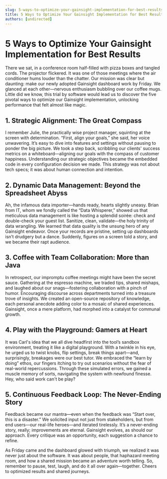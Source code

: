 ```yaml
---
slug: 5-ways-to-optimize-your-gainsight-implementation-for-best-results
title: 5 Ways to Optimize Your Gainsight Implementation for Best Results
authors: [undirected]
---
```


# 5 Ways to Optimize Your Gainsight Implementation for Best Results

There we sat, in a conference room half-filled with pizza boxes and tangled cords. The projector flickered. It was one of those meetings where the air conditioner hums louder than the chatter. Our mission was clear but daunting: make our newly adopted Gainsight dashboard work by Friday. We glanced at each other—nervous enthusiasm bubbling over our coffee mugs. Little did we know, this trial by software would lead us to discover the five pivotal ways to optimize our Gainsight implementation, unlocking performance that felt almost like magic.

## 1. Strategic Alignment: The Great Compass

I remember Julie, the practically wise project manager, squinting at the screen with determination. “First, align your goals,” she said, her voice unwavering. It’s easy to dive into features and settings without pausing to ponder the big picture. We took a step back, scribbling our clients' success metrics on a whiteboard—aligning our goals with the compass of customer happiness. Understanding our strategic objectives became the embedded code in every configuration decision we made. This strategy was not about tech specs; it was about human connection and intention.

## 2. Dynamic Data Management: Beyond the Spreadsheet Abyss

Ah, the infamous data importer—hands ready, hearts slightly uneasy. Brian from IT, whom we fondly called the “Data Whisperer,” showed us that meticulous data management is like hosting a splendid soirée: check and double-check your guest list. Sanitize, clean, validate—the holy trinity of data wrangling. We learned that data quality is the unsung hero of any Gainsight endeavor. Once your records are pristine, setting up dashboards isn’t drudgery but a dance. Suddenly, figures on a screen told a story, and we became their rapt audience.

## 3. Coffee with Team Collaboration: More than Java

In retrospect, our impromptu coffee meetings might have been the secret sauce. Gathering at the espresso machine, we traded tips, shared mishaps, and laughed about our snags—fostering collaboration with a pinch of humor. Encouraging discourse across departments turned into a treasure trove of insights. We created an open-source repository of knowledge, each personal anecdote adding color to a mosaic of shared experiences. Gainsight, once a mere platform, had morphed into a catalyst for communal growth.

## 4. Play with the Playground: Gamers at Heart

It was Carl's idea that we all dive headfirst into the tool’s sandbox environment, treating it like a digital playground. With a twinkle in his eye, he urged us to twist knobs, flip settings, break things apart—and, surprisingly, breakages were our best tutor. We embraced the “learn by doing” ethos, our fingers itching to try out scenarios without the fear of real-world repercussions. Through these simulated errors, we gained a muscle memory of sorts, navigating the system with newfound finesse. Hey, who said work can't be play?

## 5. Continuous Feedback Loop: The Never-Ending Story

Feedback became our mantra—even when the feedback was “Start over, this is a disaster.” We solicited input not just from stakeholders, but from end users—our real-life heroes—and iterated tirelessly. It’s a never-ending story, really; improvements are eternal. Gainsight evolves, as should our approach. Every critique was an opportunity, each suggestion a chance to refine.

As Friday came and the dashboard glowed with triumph, we realized it was never just about the software. It was about people, that haphazard meeting room, and how a shared mission became an adventure worth telling. So, remember to pause, test, laugh, and do it all over again—together. Cheers to optimized results and shared journeys.